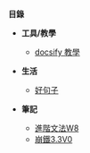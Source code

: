 <!-- docs/_sidebar.md -->

**目錄**

* **工具/教學**    
    * [docsify 教學](/Tools&Teaching/docsify.md)

* **生活**
    * [好句子](/life/good-sentence.md)

* **筆記**
    * [進階文法W8](/note/GrammarW8-aux.md)
    * [崩鐵3.3V0](/train/3.3-V0.md)
<!--stackedit_data:
eyJoaXN0b3J5IjpbLTE1NDI5NDM2ODZdfQ==
-->